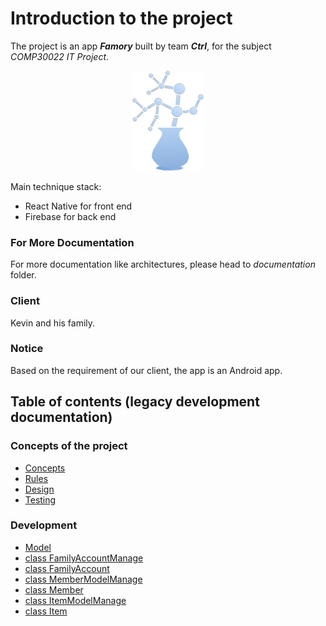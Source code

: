 # Introduction to the project

The project is an app ***Famory*** built by team ***Ctrl***, for the subject _COMP30022 IT Project_.

<p align="center">
  <img src=".gitbook/assets/bian-zu.svg" height=160/>
</p>


Main technique stack:
- React Native for front end
- Firebase for back end

### For More Documentation
For more documentation like architectures, please head to _documentation_ folder.


### Client
Kevin and his family.


### Notice
Based on the requirement of our client, the app is an Android app.


## Table of contents (legacy development documentation)

### Concepts of the project <a id="concepts-1"></a>

* [Concepts](concepts-1/concepts.md)
* [Rules](concepts-1/rules.md)
* [Design](concepts-1/design.md)
* [Testing](concepts-1/testing.md)


### Development

* [Model](development/model.md)
* [class FamilyAccountManage](development/class-familyaccountmanage.md)
* [class FamilyAccount](development/class-familyaccount.md)
* [class MemberModelManage](development/class-membermodelmanage.md)
* [class Member](development/class-member.md)
* [class ItemModelManage](development/untitled-1.md)
* [class Item](development/class-item.md)
